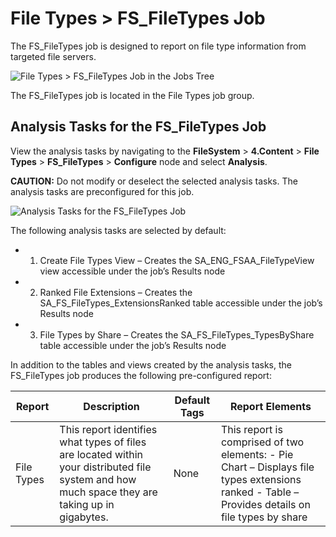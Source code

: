 # File Types > FS_FileTypes Job

The FS_FileTypes job is designed to report on file type information from targeted file servers.

![File Types > FS_FileTypes Job in the Jobs Tree](/img/product_docs/accessanalyzer/solutions/filesystem/content/filetypesjobstree.webp)

The FS_FileTypes job is located in the File Types job group.

## Analysis Tasks for the FS_FileTypes Job

View the analysis tasks by navigating to the **FileSystem** > **4.Content** > **File Types** >
**FS_FileTypes** > **Configure** node and select **Analysis**.

**CAUTION:** Do not modify or deselect the selected analysis tasks. The analysis tasks are
preconfigured for this job.

![Analysis Tasks for the FS_FileTypes Job](/img/product_docs/accessanalyzer/solutions/filesystem/content/filetypesanalysis.webp)

The following analysis tasks are selected by default:

- 1. Create File Types View – Creates the SA_ENG_FSAA_FileTypeView view accessible under the job’s
     Results node
- 2. Ranked File Extensions – Creates the SA_FS_FileTypes_ExtensionsRanked table accessible under
     the job’s Results node
- 3. File Types by Share – Creates the SA_FS_FileTypes_TypesByShare table accessible under the
     job’s Results node

In addition to the tables and views created by the analysis tasks, the FS_FileTypes job produces the
following pre-configured report:

| Report     | Description                                                                                                                                    | Default Tags | Report Elements                                                                                                                                 |
| ---------- | ---------------------------------------------------------------------------------------------------------------------------------------------- | ------------ | ----------------------------------------------------------------------------------------------------------------------------------------------- |
| File Types | This report identifies what types of files are located within your distributed file system and how much space they are taking up in gigabytes. | None         | This report is comprised of two elements: - Pie Chart – Displays file types extensions ranked - Table – Provides details on file types by share |
